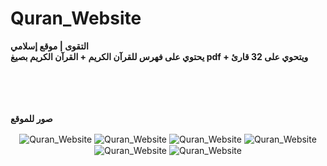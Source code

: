 # Quran_Website

<b> التقوى | موقع إسلامي</b><br>
<b> يحتوي على فهرس للقرآن الكريم + القرآن الكريم بصيغ pdf + ويتحوي على 32 قارئ</b><br>
<br><br>
<br><br>


 

<b> صور للموقع</b><br>
<p align="center">
  <img align="center" src="/github/3.jpg" alt="Quran_Website">
  <img align="center" src="/github/4.jpg" alt="Quran_Website">
  <img align="center" src="/github/2.jpg" alt="Quran_Website">
  <img align="center" src="/github/1.jpg" alt="Quran_Website">
  <img align="center" src="/github/6.png" alt="Quran_Website">
  <img align="center" src="/github/5.png" alt="Quran_Website">
</p>

